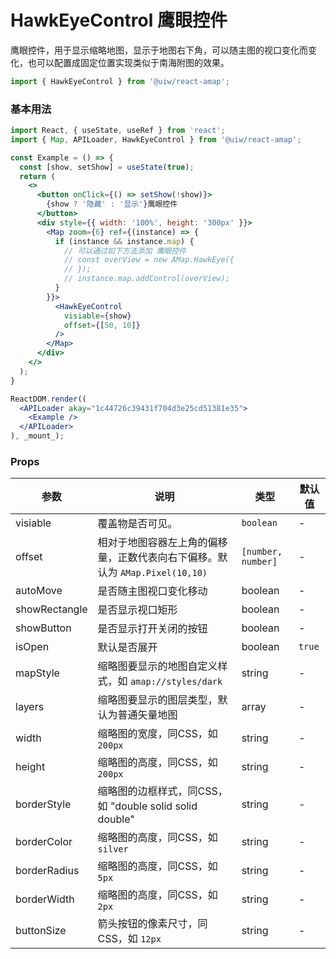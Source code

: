 HawkEyeControl 鹰眼控件
===

鹰眼控件，用于显示缩略地图，显示于地图右下角，可以随主图的视口变化而变化，也可以配置成固定位置实现类似于南海附图的效果。

```jsx
import { HawkEyeControl } from '@uiw/react-amap';
```

### 基本用法

<!--DemoStart,bgWhite,noScroll--> 
```jsx
import React, { useState, useRef } from 'react';
import { Map, APILoader, HawkEyeControl } from '@uiw/react-amap';

const Example = () => {
  const [show, setShow] = useState(true);
  return (
    <>
      <button onClick={() => setShow(!show)}>
        {show ? '隐藏' : '显示'}鹰眼控件
      </button>
      <div style={{ width: '100%', height: '300px' }}>
        <Map zoom={6} ref={(instance) => {
          if (instance && instance.map) {
            // 可以通过如下方法添加 鹰眼控件
            // const overView = new AMap.HawkEye({
            // });
            // instance.map.addControl(overView);
          }
        }}>
          <HawkEyeControl
            visiable={show}
            offset={[50, 10]}
          />
        </Map>
      </div>
    </>
  );
}

ReactDOM.render((
  <APILoader akay="1c44726c39431f704d3e25cd51381e35">
    <Example />
  </APILoader>
), _mount_);
```
<!--End-->

### Props

| 参数 | 说明 | 类型 | 默认值 |
| ----- | ----- | ----- | ----- |
| visiable | 覆盖物是否可见。 | `boolean` | - |
| offset | 相对于地图容器左上角的偏移量，正数代表向右下偏移。默认为 `AMap.Pixel(10,10)` | `[number, number]` | - |
| autoMove | 是否随主图视口变化移动 | boolean | - |
| showRectangle | 是否显示视口矩形 | boolean | - |
| showButton | 是否显示打开关闭的按钮 | boolean | - |
| isOpen | 默认是否展开 | boolean | `true` |
| mapStyle | 缩略图要显示的地图自定义样式，如 `amap://styles/dark` | string | - |
| layers | 缩略图要显示的图层类型，默认为普通矢量地图 | array | - |
| width | 缩略图的宽度，同CSS，如 `200px` | string | - |
| height | 缩略图的高度，同CSS，如 `200px` | string | - |
| borderStyle | 缩略图的边框样式，同CSS，如 "double solid solid double" | string | - |
| borderColor | 缩略图的高度，同CSS，如 `silver` | string | - |
| borderRadius | 缩略图的高度，同CSS，如 `5px` | string | - |
| borderWidth | 缩略图的高度，同CSS，如 `2px` | string | - |
| buttonSize | 箭头按钮的像素尺寸，同CSS，如 `12px` | string | - |
